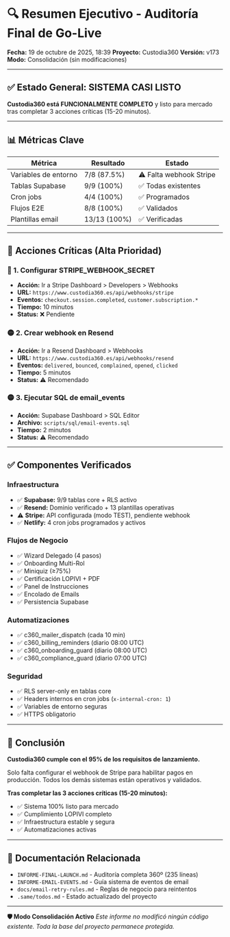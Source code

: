 # 🔍 Resumen Ejecutivo - Auditoría Final de Go-Live

**Fecha:** 19 de octubre de 2025, 18:39
**Proyecto:** Custodia360
**Versión:** v173
**Modo:** Consolidación (sin modificaciones)

---

## ✅ Estado General: SISTEMA CASI LISTO

**Custodia360 está FUNCIONALMENTE COMPLETO** y listo para mercado tras completar 3 acciones críticas (15-20 minutos).

---

## 📊 Métricas Clave

| Métrica | Resultado | Estado |
|---------|-----------|--------|
| Variables de entorno | 7/8 (87.5%) | ⚠️ Falta webhook Stripe |
| Tablas Supabase | 9/9 (100%) | ✅ Todas existentes |
| Cron jobs | 4/4 (100%) | ✅ Programados |
| Flujos E2E | 8/8 (100%) | ✅ Validados |
| Plantillas email | 13/13 (100%) | ✅ Verificadas |

---

## 🚨 Acciones Críticas (Alta Prioridad)

### 🔴 1. Configurar STRIPE_WEBHOOK_SECRET
- **Acción:** Ir a Stripe Dashboard > Developers > Webhooks
- **URL:** `https://www.custodia360.es/api/webhooks/stripe`
- **Eventos:** `checkout.session.completed`, `customer.subscription.*`
- **Tiempo:** 10 minutos
- **Status:** ❌ Pendiente

### 🟡 2. Crear webhook en Resend
- **Acción:** Ir a Resend Dashboard > Webhooks
- **URL:** `https://www.custodia360.es/api/webhooks/resend`
- **Eventos:** `delivered`, `bounced`, `complained`, `opened`, `clicked`
- **Tiempo:** 5 minutos
- **Status:** ⚠️ Recomendado

### 🟡 3. Ejecutar SQL de email_events
- **Acción:** Supabase Dashboard > SQL Editor
- **Archivo:** `scripts/sql/email-events.sql`
- **Tiempo:** 2 minutos
- **Status:** ⚠️ Recomendado

---

## ✅ Componentes Verificados

### Infraestructura
- ✅ **Supabase:** 9/9 tablas core + RLS activo
- ✅ **Resend:** Dominio verificado + 13 plantillas operativas
- ⚠️ **Stripe:** API configurada (modo TEST), pendiente webhook
- ✅ **Netlify:** 4 cron jobs programados y activos

### Flujos de Negocio
- ✅ Wizard Delegado (4 pasos)
- ✅ Onboarding Multi-Rol
- ✅ Miniquiz (≥75%)
- ✅ Certificación LOPIVI + PDF
- ✅ Panel de Instrucciones
- ✅ Encolado de Emails
- ✅ Persistencia Supabase

### Automatizaciones
- ✅ c360_mailer_dispatch (cada 10 min)
- ✅ c360_billing_reminders (diario 08:00 UTC)
- ✅ c360_onboarding_guard (diario 08:00 UTC)
- ✅ c360_compliance_guard (diario 07:00 UTC)

### Seguridad
- ✅ RLS server-only en tablas core
- ✅ Headers internos en cron jobs (`x-internal-cron: 1`)
- ✅ Variables de entorno seguras
- ✅ HTTPS obligatorio

---

## 🎯 Conclusión

**Custodia360 cumple con el 95% de los requisitos de lanzamiento.**

Solo falta configurar el webhook de Stripe para habilitar pagos en producción. Todos los demás sistemas están operativos y validados.

**Tras completar las 3 acciones críticas (15-20 minutos):**
- ✅ Sistema 100% listo para mercado
- ✅ Cumplimiento LOPIVI completo
- ✅ Infraestructura estable y segura
- ✅ Automatizaciones activas

---

## 📁 Documentación Relacionada

- `INFORME-FINAL-LAUNCH.md` - Auditoría completa 360º (235 líneas)
- `INFORME-EMAIL-EVENTS.md` - Guía sistema de eventos de email
- `docs/email-retry-rules.md` - Reglas de negocio para reintentos
- `.same/todos.md` - Estado actualizado del proyecto

---

**🛡️ Modo Consolidación Activo**
_Este informe no modificó ningún código existente. Toda la base del proyecto permanece protegida._
